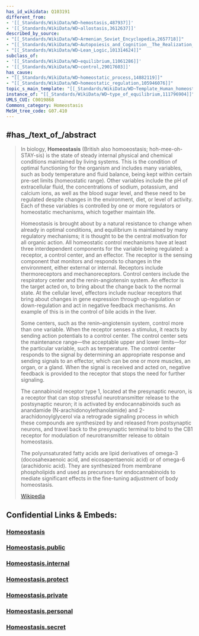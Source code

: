 ```yaml
---
has_id_wikidata: Q103191
different_from:
- '[[_Standards/WikiData/WD~hemostasis,487937]]'
- '[[_Standards/WikiData/WD~allostasis,3612637]]'
described_by_source:
- "[[_Standards/WikiData/WD~Armenian_Soviet_Encyclopedia,2657718]]"
- "[[_Standards/WikiData/WD~Autopoiesis_and_Cognition__The_Realization_of_the_Living,89579038]]"
- "[[_Standards/WikiData/WD~Lean_Logic,101314624]]"
subclass_of:
- '[[_Standards/WikiData/WD~equilibrium,11061286]]'
- '[[_Standards/WikiData/WD~control,29017603]]'
has_cause:
- "[[_Standards/WikiData/WD~homeostatic_process,14882119]]"
- "[[_Standards/WikiData/WD~homeostatic_regulation,105946076]]"
topic_s_main_template: "[[_Standards/WikiData/WD~Template_Human_homeostasis,22755763]]"
instance_of: "[[_Standards/WikiData/WD~type_of_equilibrium,111796904]]"
UMLS_CUI: C0019868
Commons_category: Homeostasis
MeSH_tree_code: G07.410
---
```


## #has_/text_of_/abstract 

> In biology, **Homeostasis** (British also homoeostasis;  hoh-mee-oh-STAY-sis) is the state of steady internal physical and chemical conditions maintained by living systems. This is the condition of optimal functioning for the organism and includes many variables, such as body temperature and fluid balance, being kept within certain pre-set limits (homeostatic range). Other variables include the pH of extracellular fluid, the concentrations of sodium, potassium, and calcium ions, as well as the blood sugar level, and these need to be regulated despite changes in the environment, diet, or level of activity. Each of these variables is controlled by one or more regulators or homeostatic mechanisms, which together maintain life.
>
> Homeostasis is brought about by a natural resistance to change when already in optimal conditions, and equilibrium is maintained by many regulatory mechanisms; it is thought to be the central motivation for all organic action. All homeostatic control mechanisms have at least three interdependent components for the variable being regulated: a receptor, a control center, and an effector. The receptor is the sensing component that monitors and responds to changes in the environment, either external or internal. Receptors include thermoreceptors and mechanoreceptors. Control centers include the respiratory center and the renin-angiotensin system. An effector is the target acted on, to bring about the change back to the normal state. At the cellular level, effectors include nuclear receptors that bring about changes in gene expression through up-regulation or down-regulation and act in negative feedback mechanisms. An example of this is in the control of bile acids in the liver.
>
> Some centers, such as the renin–angiotensin system, control more than one variable. When the receptor senses a stimulus, it reacts by sending action potentials to a control center. The control center sets the maintenance range—the acceptable upper and lower limits—for the particular variable, such as temperature. The control center responds to the signal by determining an appropriate response and sending signals to an effector, which can be one or more muscles, an organ, or a gland. When the signal is received and acted on, negative feedback is provided to the receptor that stops the need for further signaling.
>
> The cannabinoid receptor type 1, located at the presynaptic neuron, is a receptor that can stop stressful neurotransmitter release to the postsynaptic neuron; it is activated by endocannabinoids such as anandamide (N-arachidonoylethanolamide) and 2-arachidonoylglycerol via a retrograde signaling process in which these compounds are synthesized by and released from postsynaptic neurons, and travel back to the presynaptic terminal to bind to the CB1 receptor for modulation of neurotransmitter release to obtain homeostasis.
>
> The polyunsaturated fatty acids are lipid derivatives of omega-3 (docosahexaenoic acid, and eicosapentaenoic acid) or of omega-6 (arachidonic acid). They are synthesized from membrane phospholipids and used as precursors for endocannabinoids to mediate significant effects in the fine-tuning adjustment of body homeostasis.
>
> [Wikipedia](https://en.wikipedia.org/wiki/Homeostasis)


## Confidential Links & Embeds: 

### [Homeostasis](/_Standards/bio/Metabolism/Homeostasis.md) 

### [Homeostasis.public](/_public/bio/Metabolism/Homeostasis.public.md) 

### [Homeostasis.internal](/_internal/bio/Metabolism/Homeostasis.internal.md) 

### [Homeostasis.protect](/_protect/bio/Metabolism/Homeostasis.protect.md) 

### [Homeostasis.private](/_private/bio/Metabolism/Homeostasis.private.md) 

### [Homeostasis.personal](/_personal/bio/Metabolism/Homeostasis.personal.md) 

### [Homeostasis.secret](/_secret/bio/Metabolism/Homeostasis.secret.md)

